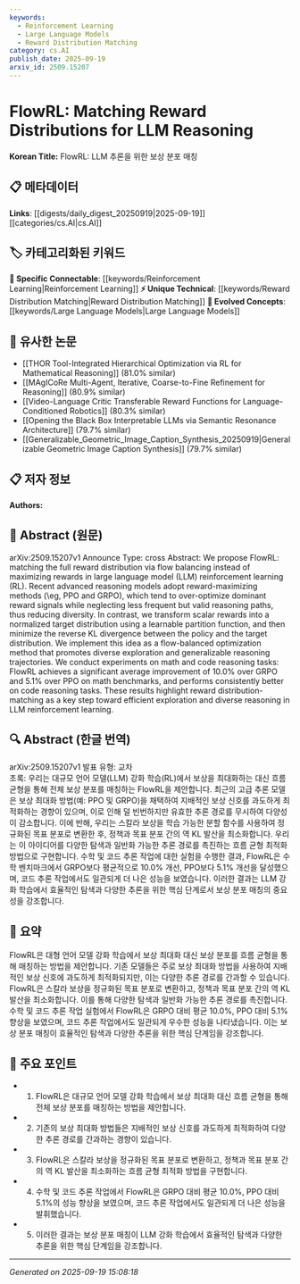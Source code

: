 ```yaml
---
keywords:
  - Reinforcement Learning
  - Large Language Models
  - Reward Distribution Matching
category: cs.AI
publish_date: 2025-09-19
arxiv_id: 2509.15207
---
```


<!-- KEYWORD_LINKING_METADATA:
{
  "processed_timestamp": "2025-09-22 21:43:37.106274",
  "vocabulary_version": "1.0",
  "selected_keywords": [
    "Reinforcement Learning",
    "Large Language Models",
    "Reward Distribution Matching"
  ],
  "rejected_keywords": [
    "FlowRL"
  ],
  "similarity_scores": {
    "Reinforcement Learning": 0.85,
    "Large Language Models": 0.8,
    "Reward Distribution Matching": 0.78
  },
  "extraction_method": "AI_prompt_based",
  "budget_applied": true
}
-->


# FlowRL: Matching Reward Distributions for LLM Reasoning

**Korean Title:** FlowRL: LLM 추론을 위한 보상 분포 매칭

## 📋 메타데이터

**Links**: [[digests/daily_digest_20250919|2025-09-19]]   [[categories/cs.AI|cs.AI]]

## 🏷️ 카테고리화된 키워드
**🔗 Specific Connectable**: [[keywords/Reinforcement Learning|Reinforcement Learning]]
**⚡ Unique Technical**: [[keywords/Reward Distribution Matching|Reward Distribution Matching]]
**🚀 Evolved Concepts**: [[keywords/Large Language Models|Large Language Models]]

## 🔗 유사한 논문
- [[THOR Tool-Integrated Hierarchical Optimization via RL for Mathematical Reasoning]] (81.0% similar)
- [[MAgICoRe Multi-Agent, Iterative, Coarse-to-Fine Refinement for Reasoning]] (80.9% similar)
- [[Video-Language Critic Transferable Reward Functions for Language-Conditioned Robotics]] (80.3% similar)
- [[Opening the Black Box Interpretable LLMs via Semantic Resonance Architecture]] (79.7% similar)
- [[Generalizable_Geometric_Image_Caption_Synthesis_20250919|Generalizable Geometric Image Caption Synthesis]] (79.7% similar)

## 📋 저자 정보

**Authors:** 

## 📄 Abstract (원문)

arXiv:2509.15207v1 Announce Type: cross 
Abstract: We propose FlowRL: matching the full reward distribution via flow balancing instead of maximizing rewards in large language model (LLM) reinforcement learning (RL). Recent advanced reasoning models adopt reward-maximizing methods (\eg, PPO and GRPO), which tend to over-optimize dominant reward signals while neglecting less frequent but valid reasoning paths, thus reducing diversity. In contrast, we transform scalar rewards into a normalized target distribution using a learnable partition function, and then minimize the reverse KL divergence between the policy and the target distribution. We implement this idea as a flow-balanced optimization method that promotes diverse exploration and generalizable reasoning trajectories. We conduct experiments on math and code reasoning tasks: FlowRL achieves a significant average improvement of $10.0\%$ over GRPO and $5.1\%$ over PPO on math benchmarks, and performs consistently better on code reasoning tasks. These results highlight reward distribution-matching as a key step toward efficient exploration and diverse reasoning in LLM reinforcement learning.

## 🔍 Abstract (한글 번역)

arXiv:2509.15207v1 발표 유형: 교차  
초록: 우리는 대규모 언어 모델(LLM) 강화 학습(RL)에서 보상을 최대화하는 대신 흐름 균형을 통해 전체 보상 분포를 매칭하는 FlowRL을 제안합니다. 최근의 고급 추론 모델은 보상 최대화 방법(예: PPO 및 GRPO)을 채택하여 지배적인 보상 신호를 과도하게 최적화하는 경향이 있으며, 이로 인해 덜 빈번하지만 유효한 추론 경로를 무시하여 다양성이 감소합니다. 이에 반해, 우리는 스칼라 보상을 학습 가능한 분할 함수를 사용하여 정규화된 목표 분포로 변환한 후, 정책과 목표 분포 간의 역 KL 발산을 최소화합니다. 우리는 이 아이디어를 다양한 탐색과 일반화 가능한 추론 경로를 촉진하는 흐름 균형 최적화 방법으로 구현합니다. 수학 및 코드 추론 작업에 대한 실험을 수행한 결과, FlowRL은 수학 벤치마크에서 GRPO보다 평균적으로 10.0% 개선, PPO보다 5.1% 개선을 달성했으며, 코드 추론 작업에서도 일관되게 더 나은 성능을 보였습니다. 이러한 결과는 LLM 강화 학습에서 효율적인 탐색과 다양한 추론을 위한 핵심 단계로서 보상 분포 매칭의 중요성을 강조합니다.

## 📝 요약

FlowRL은 대형 언어 모델 강화 학습에서 보상 최대화 대신 보상 분포를 흐름 균형을 통해 매칭하는 방법을 제안합니다. 기존 모델들은 주로 보상 최대화 방법을 사용하여 지배적인 보상 신호에 과도하게 최적화되지만, 이는 다양한 추론 경로를 간과할 수 있습니다. FlowRL은 스칼라 보상을 정규화된 목표 분포로 변환하고, 정책과 목표 분포 간의 역 KL 발산을 최소화합니다. 이를 통해 다양한 탐색과 일반화 가능한 추론 경로를 촉진합니다. 수학 및 코드 추론 작업 실험에서 FlowRL은 GRPO 대비 평균 10.0%, PPO 대비 5.1% 향상을 보였으며, 코드 추론 작업에서도 일관되게 우수한 성능을 나타냈습니다. 이는 보상 분포 매칭이 효율적인 탐색과 다양한 추론을 위한 핵심 단계임을 강조합니다.

## 🎯 주요 포인트

- 1. FlowRL은 대규모 언어 모델 강화 학습에서 보상 최대화 대신 흐름 균형을 통해 전체 보상 분포를 매칭하는 방법을 제안합니다.

- 2. 기존의 보상 최대화 방법들은 지배적인 보상 신호를 과도하게 최적화하여 다양한 추론 경로를 간과하는 경향이 있습니다.

- 3. FlowRL은 스칼라 보상을 정규화된 목표 분포로 변환하고, 정책과 목표 분포 간의 역 KL 발산을 최소화하는 흐름 균형 최적화 방법을 구현합니다.

- 4. 수학 및 코드 추론 작업에서 FlowRL은 GRPO 대비 평균 10.0%, PPO 대비 5.1%의 성능 향상을 보였으며, 코드 추론 작업에서도 일관되게 더 나은 성능을 발휘했습니다.

- 5. 이러한 결과는 보상 분포 매칭이 LLM 강화 학습에서 효율적인 탐색과 다양한 추론을 위한 핵심 단계임을 강조합니다.

---

*Generated on 2025-09-19 15:08:18*